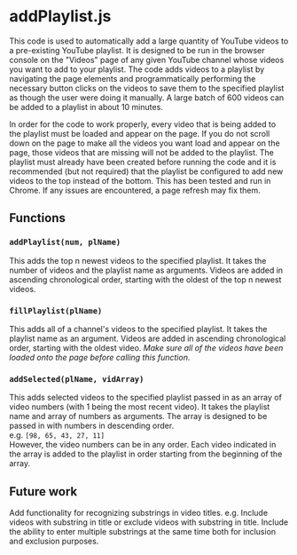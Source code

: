 # addPlaylist.js

This code is used to automatically add a large quantity of YouTube videos to a pre-existing YouTube playlist. It is designed to be run in the browser console on the "Videos" page of any given YouTube channel whose videos you want to add to your playlist. The code adds videos to a playlist by navigating the page elements and programmatically performing the necessary button clicks on the videos to save them to the specified playlist as though the user were doing it manually. A large batch of 600 videos can be added to a playlist in about 10 minutes.

In order for the code to work properly, every video that is being added to the playlist must be loaded and appear on the page. If you do not scroll down on the page to make all the videos you want load and appear on the page, those videos that are missing will not be added to the playlist. The playlist must already have been created before running the code and it is recommended (but not required) that the playlist be configured to add new videos to the top instead of the bottom. This has been tested and run in Chrome. If any issues are encountered, a page refresh may fix them.

## Functions

### `addPlaylist(num, plName)`

This adds the top n newest videos to the specified playlist. It takes the number of videos and the playlist name as arguments. Videos are added in ascending chronological order, starting with the oldest of the top n newest videos.

### `fillPlaylist(plName)`

This adds all of a channel's videos to the specified playlist. It takes the playlist name as an argument. Videos are added in ascending chronological order, starting with the oldest video. *Make sure all of the videos have been loaded onto the page before calling this function.*

### `addSelected(plName, vidArray)`

This adds selected videos to the specified playlist passed in as an array of video numbers (with 1 being the most recent video). It takes the playlist name and array of numbers as arguments. The array is designed to be passed in with numbers in descending order.  
e.g. `[98, 65, 43, 27, 11]`  
However, the video numbers can be in any order. Each video indicated in the array is added to the playlist in order starting from the beginning of the array.

## Future work

Add functionality for recognizing substrings in video titles. e.g. Include videos with substring in title or exclude videos with substring in title. Include the ability to enter multiple substrings at the same time both for inclusion and exclusion purposes.
